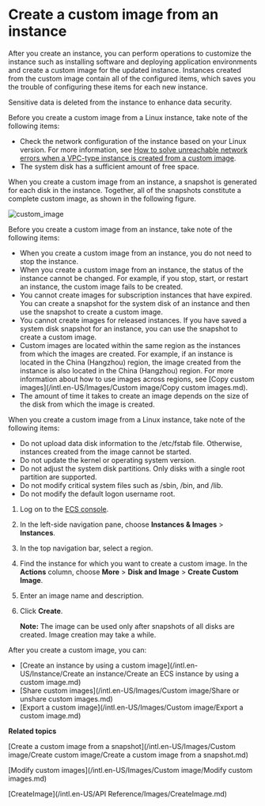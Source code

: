 # Create a custom image from an instance

After you create an instance, you can perform operations to customize the instance such as installing software and deploying application environments and create a custom image for the updated instance. Instances created from the custom image contain all of the configured items, which saves you the trouble of configuring these items for each new instance.

Sensitive data is deleted from the instance to enhance data security.

Before you create a custom image from a Linux instance, take note of the following items:

-   Check the network configuration of the instance based on your Linux version. For more information, see [How to solve unreachable network errors when a VPC-type instance is created from a custom image](https://www.alibabacloud.com/help/en/doc-detail/140417.htm).
-   The system disk has a sufficient amount of free space.

When you create a custom image from an instance, a snapshot is generated for each disk in the instance. Together, all of the snapshots constitute a complete custom image, as shown in the following figure.

![custom_image](https://static-aliyun-doc.oss-cn-hangzhou.aliyuncs.com/assets/img/en-US/8863559951/p4599.png)

Before you create a custom image from an instance, take note of the following items:

-   When you create a custom image from an instance, you do not need to stop the instance.
-   When you create a custom image from an instance, the status of the instance cannot be changed. For example, if you stop, start, or restart an instance, the custom image fails to be created.
-   You cannot create images for subscription instances that have expired. You can create a snapshot for the system disk of an instance and then use the snapshot to create a custom image.
-   You cannot create images for released instances. If you have saved a system disk snapshot for an instance, you can use the snapshot to create a custom image.
-   Custom images are located within the same region as the instances from which the images are created. For example, if an instance is located in the China \(Hangzhou\) region, the image created from the instance is also located in the China \(Hangzhou\) region. For more information about how to use images across regions, see [Copy custom images](/intl.en-US/Images/Custom image/Copy custom images.md).
-   The amount of time it takes to create an image depends on the size of the disk from which the image is created.

When you create a custom image from a Linux instance, take note of the following items:

-   Do not upload data disk information to the /etc/fstab file. Otherwise, instances created from the image cannot be started.
-   Do not update the kernel or operating system version.
-   Do not adjust the system disk partitions. Only disks with a single root partition are supported.
-   Do not modify critical system files such as /sbin, /bin, and /lib.
-   Do not modify the default logon username root.

1.  Log on to the [ECS console](https://ecs.console.aliyun.com).

2.  In the left-side navigation pane, choose **Instances & Images** \> **Instances**.

3.  In the top navigation bar, select a region.

4.  Find the instance for which you want to create a custom image. In the **Actions** column, choose **More** \> **Disk and Image** \> **Create Custom Image**.

5.  Enter an image name and description.

6.  Click **Create**.

    **Note:** The image can be used only after snapshots of all disks are created. Image creation may take a while.


After you create a custom image, you can:

-   [Create an instance by using a custom image](/intl.en-US/Instance/Create an instance/Create an ECS instance by using a custom image.md)
-   [Share custom images](/intl.en-US/Images/Custom image/Share or unshare custom images.md)
-   [Export a custom image](/intl.en-US/Images/Custom image/Export a custom image.md)

**Related topics**  


[Create a custom image from a snapshot](/intl.en-US/Images/Custom image/Create custom image/Create a custom image from a snapshot.md)

[Modify custom images](/intl.en-US/Images/Custom image/Modify custom images.md)

[CreateImage](/intl.en-US/API Reference/Images/CreateImage.md)

